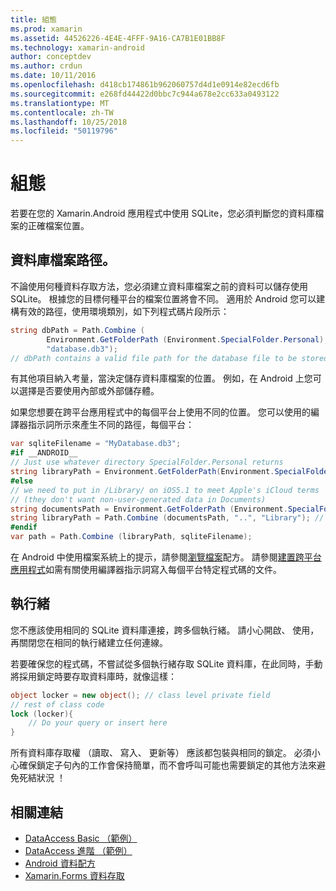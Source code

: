 ```yaml
---
title: 組態
ms.prod: xamarin
ms.assetid: 44526226-4E4E-4FFF-9A16-CA7B1E01BB8F
ms.technology: xamarin-android
author: conceptdev
ms.author: crdun
ms.date: 10/11/2016
ms.openlocfilehash: d418cb174861b962060757d4d1e0914e82ecd6fb
ms.sourcegitcommit: e268fd44422d0bbc7c944a678e2cc633a0493122
ms.translationtype: MT
ms.contentlocale: zh-TW
ms.lasthandoff: 10/25/2018
ms.locfileid: "50119796"
---
```

# <a name="configuration"></a>組態

若要在您的 Xamarin.Android 應用程式中使用 SQLite，您必須判斷您的資料庫檔案的正確檔案位置。

## <a name="database-file-path"></a>資料庫檔案路徑。

不論使用何種資料存取方法，您必須建立資料庫檔案之前的資料可以儲存使用 SQLite。 根據您的目標何種平台的檔案位置將會不同。 適用於 Android 您可以建構有效的路徑，使用環境類別，如下列程式碼片段所示：

```csharp
string dbPath = Path.Combine (
        Environment.GetFolderPath (Environment.SpecialFolder.Personal),
        "database.db3");
// dbPath contains a valid file path for the database file to be stored
```

有其他項目納入考量，當決定儲存資料庫檔案的位置。 例如，在 Android 上您可以選擇是否要使用內部或外部儲存體。

如果您想要在跨平台應用程式中的每個平台上使用不同的位置。 您可以使用的編譯器指示詞所示來產生不同的路徑，每個平台：

```csharp
var sqliteFilename = "MyDatabase.db3";
#if __ANDROID__
// Just use whatever directory SpecialFolder.Personal returns
string libraryPath = Environment.GetFolderPath(Environment.SpecialFolder.Personal); ;
#else
// we need to put in /Library/ on iOS5.1 to meet Apple's iCloud terms
// (they don't want non-user-generated data in Documents)
string documentsPath = Environment.GetFolderPath (Environment.SpecialFolder.Personal); // Documents folder
string libraryPath = Path.Combine (documentsPath, "..", "Library"); // Library folder instead
#endif
var path = Path.Combine (libraryPath, sqliteFilename);
```

在 Android 中使用檔案系統上的提示，請參閱[瀏覽檔案](https://github.com/xamarin/recipes/tree/master/Recipes/android/data/files/browse_files)配方。 請參閱[建置跨平台應用程式](~/cross-platform/app-fundamentals/building-cross-platform-applications/index.md)如需有關使用編譯器指示詞寫入每個平台特定程式碼的文件。

## <a name="threading"></a>執行緒

您不應該使用相同的 SQLite 資料庫連接，跨多個執行緒。 請小心開啟、 使用，再關閉您在相同的執行緒建立任何連線。

若要確保您的程式碼，不嘗試從多個執行緒存取 SQLite 資料庫，在此同時，手動將採用鎖定時要存取資料庫時，就像這樣：

```csharp
object locker = new object(); // class level private field
// rest of class code
lock (locker){
    // Do your query or insert here
}
```

所有資料庫存取權 （讀取、 寫入、 更新等） 應該都包裝與相同的鎖定。 必須小心確保鎖定子句內的工作會保持簡單，而不會呼叫可能也需要鎖定的其他方法來避免死結狀況 ！


## <a name="related-links"></a>相關連結

- [DataAccess Basic （範例）](https://github.com/xamarin/mobile-samples/tree/master/DataAccess/Basic)
- [DataAccess 進階 （範例）](https://github.com/xamarin/mobile-samples/tree/master/DataAccess/Advanced)
- [Android 資料配方](https://github.com/xamarin/recipes/tree/master/Recipes/android/data)
- [Xamarin.Forms 資料存取](~/xamarin-forms/app-fundamentals/databases.md)
